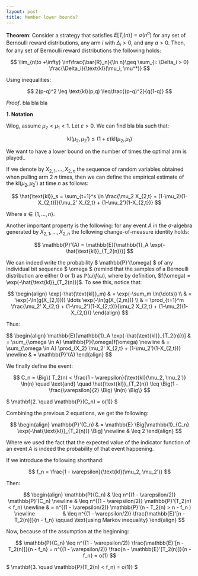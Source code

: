 ```yaml
---
layout: post
title: Member lower bounds?
---
```


**Theorem**: Consider a strategy that satisfies $E[T_i(n)] = o(n^a)$ for any set of Bernoulli reward distributions, any arm $i$ with $\Delta_i > 0$, and any $a > 0$. Then, for any set of Bernoulli reward distributions the following holds:

$$ \lim_{n\to +\infty} \inf\frac{\bar{R}_n}{\ln n}\geq \sum_{i: \Delta_i > 0} \frac{\Delta_i}{\text{kl}(\mu_i, \mu^*)}  $$

Using inequalities:

$$ 2(p-q)^2 \leq \text{kl}(p,q) \leq\frac{(p-q)^2}{q(1-q)} $$

*Proof*. bla bla bla

**1. Notation**

Wlog, assume $\mu_2 < \mu_1 < 1$. Let $\varepsilon > 0$. We can find bla bla such that:

$$ \text{kl}(\mu_2, \mu_2') \leq (1 + \varepsilon)\text{kl}(\mu_2, \mu_1) $$

We want to have a lower bound on the number of times the optimal arm is played..

If we denote by $X_{2, 1}, \ldots, X_{2, n}$ the sequence of random variables obtained when pulling arm 2 $n$ times, then we can define the empirical estimate of the $\text{kl}(\mu_2, \mu_2')$ at time $n$  as follows:

$$ \hat{\text{kl}}_s = \sum_{t=1}^s \ln \frac{\mu_2 X_{2,t} + (1-\mu_2)(1-X_{2,t})}{\mu_2' X_{2,t} + (1-\mu_2')(1-X_{2,t})} $$

Where $s \in \{1, \ldots, n\}$. 

Another important property is the following: for any event $A$ in the $\sigma$-algebra generated by $X_{2,1} , \ldots , X_{2,n}$ the following change-of-measure identity holds:

$$ \mathbb{P}'(A) = \mathbb{E}[\mathbb{1}_A \exp(-\hat{\text{kl}}_{T_2(n)})] $$

We can indeed write the probability $ \mathbb{P}'(\omega) $ of any individual bit sequence $ \omega $ (remind that the samples of a Bernoulli distribution are either 0 or 1) as $\mathbb{P}(\omega)f(\omega)$, where by definition, $f(\omega) = \exp(-\hat{\text{kl}}_{T_2(n)})$. To see this, notice that:


$$ 
\begin{align}
 \exp(-\hat{\text{kl}}_m) & = \exp(-\sum_m \ln(\dots)) \\
             & = \exp(-\ln(g(X_{2,1}))) \ldots \exp(-\ln(g(X_{2,m})) \\
             & = \prod_{t=1}^m \frac{\mu_2' X_{2,t} + (1-\mu_2')(1-X_{2,t})}{\mu_2 X_{2,t} + (1-\mu_2)(1-X_{2,t})}
\end{align} 
$$

Thus: 

$$ 
\begin{align}
 \mathbb{E}[\mathbb{1}\_A \exp(-\hat{\text{kl}}\_{T_2(n)})] & = \sum_{\omega \in A} \mathbb{P}(\omega)f(\omega) \newline
    & = \sum_{\omega \in A} \prod_{X_2} \mu_2' X_{2,t} + (1-\mu_2')(1-X_{2,t})} \newline
    & = \mathbb{P}'(A)
\end{align} 
$$

We finally define the event:

$$ C_n = \Big\{ T_2(n) < \frac{1 - \varepsilon}{\text{kl}(\mu_2, \mu_2')} \ln(n) \quad \text{and} \quad \hat{\text{kl}}_{T_2(n)} \leq \Big(1 - \frac{\varepsilon}{2} \Big) \ln(n) \Big\} $$

$ \mathbf{2. \quad \mathbb{P}(C_n) = o(1)} $

Combining the previous 2 equations, we get the following:

$$ 
\begin{align} 
 \mathbb{P}'(C_n) & = \mathbb{E} \Big[\mathbb{1}_{C_n} \exp(-\hat{\text{kl}}_{T_2(n)}) \Big] \newline
                  & \leq 2
\end{align} 
$$


Where we used the fact that the expected value of the indicator function of an event $A$ is indeed the probability of that event happening.

If we introduce the following shorthand:

$$ f_n = \frac{1 - \varepsilon}{\text{kl}(\mu_2, \mu_2')} $$

Then:

$$ \begin{align} 
    \mathbb{P}(C_n) & \leq n^{(1 - \varepsilon/2)} \mathbb{P}'(C_n) \newline
                    & \leq n^{(1 - \varepsilon/2)} \mathbb{P}'(T_2(n) < f_n) \newline
                    & = n^{(1 - \varepsilon/2)} \mathbb{P}'(n - T_2(n) > n - f_n ) \newline
                    & \leq n^{(1 - \varepsilon/2)} \frac{\mathbb{E}'[n - T_2(n)]}{n - f_n} \qquad \text{using Markov inequality}
   \end{align} $$

Now, because of the assumption at the beginning:

$$ \mathbb{P}(C_n) \leq n^{(1 - \varepsilon/2)} \frac{\mathbb{E}'[n - T_2(n)]}{n - f_n} = n^{(1 - \varepsilon/2)}  \frac{n - \mathbb{E}'[T_2(n)]}{n - f_n} = o(1) $$

$ \mathbf{3. \quad \mathbb{P}(T_2(n) < f_n) = o(1)} $
